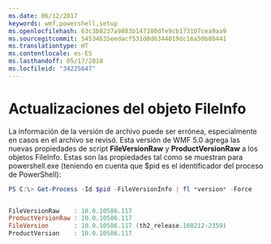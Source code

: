 ```yaml
---
ms.date: 06/12/2017
keywords: wmf,powershell,setup
ms.openlocfilehash: 63c3b8237a9883b147380dfe9cb173107cea9aa9
ms.sourcegitcommit: 54534635eedacf531d8d6344019dc16a50b8b441
ms.translationtype: HT
ms.contentlocale: es-ES
ms.lasthandoff: 05/17/2018
ms.locfileid: "34225647"
---
```

# <a name="updates-to-fileinfo-object"></a>Actualizaciones del objeto FileInfo
La información de la versión de archivo puede ser errónea, especialmente en casos en el archivo se revisó. Esta versión de WMF 5.0 agrega las nuevas propiedades de script **FileVersionRaw** y **ProductVersionRaw** a los objetos FileInfo. Estas son las propiedades tal como se muestran para powershell.exe (teniendo en cuenta que $pid es el identificador del proceso de PowerShell):

```powershell
PS C:\> Get-Process -Id $pid -FileVersionInfo | fl *version* -Force


FileVersionRaw    : 10.0.10586.117
ProductVersionRaw : 10.0.10586.117
FileVersion       : 10.0.10586.117 (th2_release.160212-2359)
ProductVersion    : 10.0.10586.117
